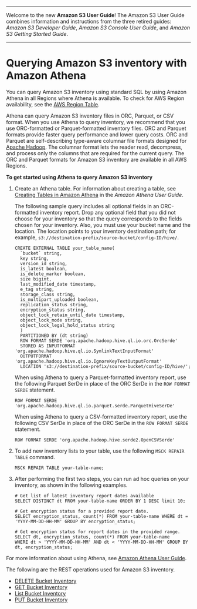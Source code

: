 --------

Welcome to the new **Amazon S3 User Guide**\! The Amazon S3 User Guide combines information and instructions from the three retired guides: *Amazon S3 Developer Guide*, *Amazon S3 Console User Guide*, and *Amazon S3 Getting Started Guide*\.

--------

# Querying Amazon S3 inventory with Amazon Athena<a name="storage-inventory-athena-query"></a>

You can query Amazon S3 inventory using standard SQL by using Amazon Athena in all Regions where Athena is available\. To check for AWS Region availability, see the [AWS Region Table](https://aws.amazon.com/about-aws/global-infrastructure/regional-product-services/)\. 

Athena can query Amazon S3 inventory files in ORC, Parquet, or CSV format\. When you use Athena to query inventory, we recommend that you use ORC\-formatted or Parquet\-formatted inventory files\. ORC and Parquet formats provide faster query performance and lower query costs\. ORC and Parquet are self\-describing type\-aware columnar file formats designed for [Apache Hadoop](http://hadoop.apache.org/)\. The columnar format lets the reader read, decompress, and process only the columns that are required for the current query\. The ORC and Parquet formats for Amazon S3 inventory are available in all AWS Regions\.

**To get started using Athena to query Amazon S3 inventory**

1. Create an Athena table\. For information about creating a table, see [Creating Tables in Amazon Athena](https://docs.aws.amazon.com/athena/latest/ug/creating-tables.html) in the *Amazon Athena User Guide*\.

   The following sample query includes all optional fields in an ORC\-formatted inventory report\. Drop any optional field that you did not choose for your inventory so that the query corresponds to the fields chosen for your inventory\. Also, you must use your bucket name and the location\. The location points to your inventory destination path; for example, `s3://destination-prefix/source-bucket/config-ID/hive/`\.

   ```
   CREATE EXTERNAL TABLE your_table_name(
     `bucket` string,
     key string,
     version_id string,
     is_latest boolean,
     is_delete_marker boolean,
     size bigint,
     last_modified_date timestamp,
     e_tag string,
     storage_class string,
     is_multipart_uploaded boolean,
     replication_status string,
     encryption_status string,
     object_lock_retain_until_date timestamp,
     object_lock_mode string,
     object_lock_legal_hold_status string
     )
     PARTITIONED BY (dt string)
     ROW FORMAT SERDE 'org.apache.hadoop.hive.ql.io.orc.OrcSerde'
     STORED AS INPUTFORMAT 'org.apache.hadoop.hive.ql.io.SymlinkTextInputFormat'
     OUTPUTFORMAT  'org.apache.hadoop.hive.ql.io.IgnoreKeyTextOutputFormat'
     LOCATION 's3://destination-prefix/source-bucket/config-ID/hive/';
   ```

    When using Athena to query a Parquet\-formatted inventory report, use the following Parquet SerDe in place of the ORC SerDe in the `ROW FORMAT SERDE` statement\.

   ```
   ROW FORMAT SERDE 'org.apache.hadoop.hive.ql.io.parquet.serde.ParquetHiveSerDe'
   ```

    When using Athena to query a CSV\-formatted inventory report, use the following CSV SerDe in place of the ORC SerDe in the `ROW FORMAT SERDE` statement\.

   ```
   ROW FORMAT SERDE 'org.apache.hadoop.hive.serde2.OpenCSVSerde'
   ```

1. To add new inventory lists to your table, use the following `MSCK REPAIR TABLE` command\.

   ```
   MSCK REPAIR TABLE your-table-name;
   ```

1. After performing the first two steps, you can run ad hoc queries on your inventory, as shown in the following examples\. 

   ```
   # Get list of latest inventory report dates available
   SELECT DISTINCT dt FROM your-table-name ORDER BY 1 DESC limit 10;
             
   # Get encryption status for a provided report date.
   SELECT encryption_status, count(*) FROM your-table-name WHERE dt = 'YYYY-MM-DD-HH-MM' GROUP BY encryption_status;
             
   # Get encryption status for report dates in the provided range.
   SELECT dt, encryption_status, count(*) FROM your-table-name 
   WHERE dt > 'YYYY-MM-DD-HH-MM' AND dt < 'YYYY-MM-DD-HH-MM' GROUP BY dt, encryption_status;
   ```

For more information about using Athena, see [Amazon Athena User Guide](https://docs.aws.amazon.com/athena/latest/ug/)\.

The following are the REST operations used for Amazon S3 inventory\.
+  [ DELETE Bucket Inventory ](https://docs.aws.amazon.com/AmazonS3/latest/API/RESTBucketDELETEInventoryConfiguration.html) 
+  [ GET Bucket Inventory](https://docs.aws.amazon.com/AmazonS3/latest/API/RESTBucketGETInventoryConfig.html) 
+  [ List Bucket Inventory](https://docs.aws.amazon.com/AmazonS3/latest/API/RESTBucketListInventoryConfigs.html) 
+  [ PUT Bucket Inventory](https://docs.aws.amazon.com/AmazonS3/latest/API/RESTBucketPUTInventoryConfig.html) 